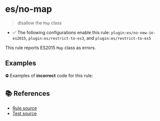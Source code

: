 # es/no-map
> disallow the `Map` class

- ✅ The following configurations enable this rule: `plugin:es/no-new-in-es2015`, `plugin:es/restrict-to-es3`, and `plugin:es/restrict-to-es5`

This rule reports ES2015 `Map` class as errors.

## Examples

⛔ Examples of **incorrect** code for this rule:

<eslint-playground type="bad" code="/*eslint es/no-map: error */
let map = new Map()
" />

## 📚 References

- [Rule source](https://github.com/mysticatea/eslint-plugin-es/blob/v4.0.0/lib/rules/no-map.js)
- [Test source](https://github.com/mysticatea/eslint-plugin-es/blob/v4.0.0/tests/lib/rules/no-map.js)
